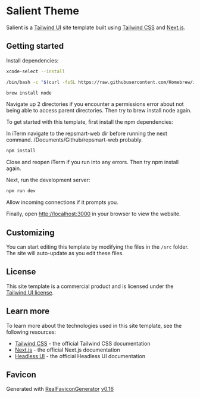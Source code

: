 

# Salient Theme

Salient is a [Tailwind UI](https://tailwindui.com) site template built using [Tailwind CSS](https://tailwindcss.com) and [Next.js](https://nextjs.org).

## Getting started

Install dependencies:

```bash
xcode-select --install

/bin/bash -c "$(curl -fsSL https://raw.githubusercontent.com/Homebrew/install/HEAD/install.sh)"

brew install node
```
Navigate up 2 directories if you encounter a permissions error about not being able to access parent directories. Then try to brew install node again.


To get started with this template, first install the npm dependencies:

In iTerm navigate to the repsmart-web dir before running the next command. /Documents/Github/repsmart-web probably.
```bash
npm install
```
Close and reopen iTerm if you run into any errors. Then try npm install again.

Next, run the development server:

```bash
npm run dev
```
Allow incoming connections if it prompts you.


Finally, open [http://localhost:3000](http://localhost:3000) in your browser to view the website.

## Customizing

You can start editing this template by modifying the files in the `/src` folder. The site will auto-update as you edit these files.

## License

This site template is a commercial product and is licensed under the [Tailwind UI license](https://tailwindui.com/license).

## Learn more

To learn more about the technologies used in this site template, see the following resources:

- [Tailwind CSS](https://tailwindcss.com/docs) - the official Tailwind CSS documentation
- [Next.js](https://nextjs.org/docs) - the official Next.js documentation
- [Headless UI](https://headlessui.dev) - the official Headless UI documentation

## Favicon

Generated with [RealFaviconGenerator](https://realfavicongenerator.net/) [v0.16](https://realfavicongenerator.net/change_log#v0.16)
